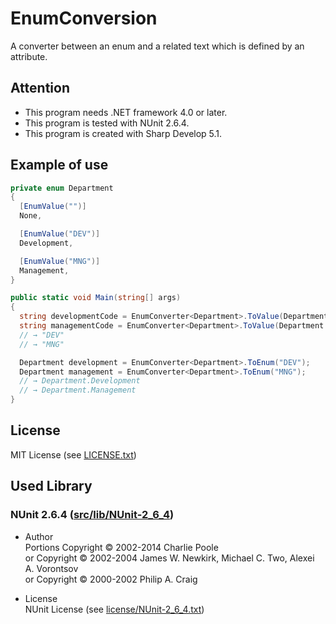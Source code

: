 # EnumConversion
A converter between an enum and a related text which is defined by an attribute.

## Attention
* This program needs .NET framework 4.0 or later.
* This program is tested with NUnit 2.6.4.
* This program is created with Sharp Develop 5.1.

## Example of use
```cs
private enum Department
{
  [EnumValue("")]
  None,

  [EnumValue("DEV")]
  Development,

  [EnumValue("MNG")]
  Management,
}

public static void Main(string[] args)
{
  string developmentCode = EnumConverter<Department>.ToValue(Department.Development);
  string managementCode = EnumConverter<Department>.ToValue(Department.Management);
  // → "DEV"
  // → "MNG"

  Department development = EnumConverter<Department>.ToEnum("DEV");
  Department management = EnumConverter<Department>.ToEnum("MNG");
  // → Department.Development
  // → Department.Management
}
```

## License
MIT License (see [LICENSE.txt](LICENSE.txt))

## Used Library
### NUnit 2.6.4 ([src/lib/NUnit-2_6_4](src/lib/NUnit-2_6_4))
* Author  
Portions Copyright © 2002-2014 Charlie Poole  
or Copyright © 2002-2004 James W. Newkirk, Michael C. Two, Alexei A. Vorontsov  
or Copyright © 2000-2002 Philip A. Craig

* License  
NUnit License (see [license/NUnit-2_6_4.txt](license/NUnit-2_6_4.txt))
